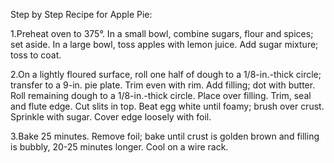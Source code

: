 Step by Step Recipe for Apple Pie:

1.Preheat oven to 375°. In a small bowl, combine sugars, flour and spices; set aside. In a large bowl, toss apples with lemon juice. Add sugar mixture; toss to coat.

2.On a lightly floured surface, roll one half of dough to a 1/8-in.-thick circle; transfer to a 9-in. pie plate. Trim even with rim. Add filling; dot with butter. Roll remaining dough to a 1/8-in.-thick circle. Place over filling. Trim, seal and flute edge. Cut slits in top. Beat egg white until foamy; brush over crust. Sprinkle with sugar. Cover edge loosely with foil.

3.Bake 25 minutes. Remove foil; bake until crust is golden brown and filling is bubbly, 20-25 minutes longer. Cool on a wire rack.